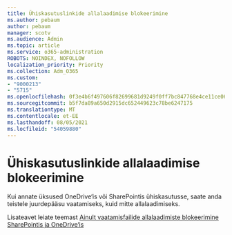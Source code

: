 ```yaml
---
title: Ühiskasutuslinkide allalaadimise blokeerimine
ms.author: pebaum
author: pebaum
manager: scotv
ms.audience: Admin
ms.topic: article
ms.service: o365-administration
ROBOTS: NOINDEX, NOFOLLOW
localization_priority: Priority
ms.collection: Adm_O365
ms.custom:
- "9000213"
- "5715"
ms.openlocfilehash: 0f3e4b6f497606f82699681d9249f0ff7bc847768e4ce11ce06586d3fdd3676b
ms.sourcegitcommit: b5f7da89a650d2915dc652449623c78be6247175
ms.translationtype: MT
ms.contentlocale: et-EE
ms.lasthandoff: 08/05/2021
ms.locfileid: "54059880"
---
```

# <a name="block-download-on-sharing-links"></a>Ühiskasutuslinkide allalaadimise blokeerimine

Kui annate üksused OneDrive‘is või SharePointis ühiskasutusse, saate anda teistele juurdepääsu vaatamiseks, kuid mitte allalaadimiseks.

Lisateavet leiate teemast [Ainult vaatamisfailide allalaadimiste blokeerimine SharePointis ja OneDrive‘is](https://support.microsoft.com/office/block-downloads-for-view-only-files-in-sharepoint-and-onedrive-6051184b-62ac-4149-b874-13dcd40ef91e)

